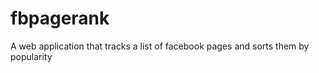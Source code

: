 fbpagerank
==========

A web application that tracks a list of facebook pages and sorts them by popularity
